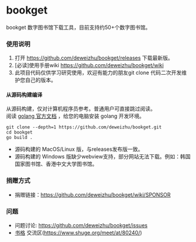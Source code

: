 # bookget

bookget 数字图书馆下载工具，目前支持约50+个数字图书馆。

### 使用说明
1. 打开 https://github.com/deweizhu/bookget/releases 下载最新版。
1. [必读]使用手册wiki https://github.com/deweizhu/bookget/wiki
1. 此项目代码仅供学习研究使用，欢迎有能力的朋友git clone 代码二次开发维护您自己的版本。

#### 从源码构建编译
从源码构建，仅对计算机程序员参考。普通用户可直接跳过阅读。   
阅读 [golang 官方文档](https://golang.google.cn/doc/install) ，给您的电脑安装 golang 开发环境。
```shell
git clone --depth=1 https://github.com/deweizhu/bookget.git
cd bookget
go build .
```

- 源码构建的 MacOS/Linux 版，与releases发布版一致。
- 源码构建的 Windows 版缺少webview支持，部分网站无法下载。例如：韩国国家图书馆、香港中文大学图书馆。

### 捐赠方式
- 捐赠链接：https://github.com/deweizhu/bookget/wiki/SPONSOR

### 问题
- 问题讨论: https://github.com/deweizhu/bookget/issues
- [书格](https://new.shuge.org/) 交流区(https://www.shuge.org/meet/at/80240/)

   


